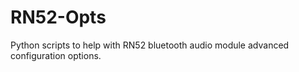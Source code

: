 # RN52-Opts
Python scripts to help with RN52 bluetooth audio module advanced configuration options. 
